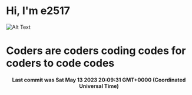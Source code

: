 # Hi, I'm e2517

![Alt Text](https://github.com/E2517/e2517/blob/master/images/background.gif)

# Coders are coders coding codes for coders to code codes

<h4 align="center">Last commit was Sat May 13 2023 20:09:31 GMT+0000 (Coordinated Universal Time)</h4>
